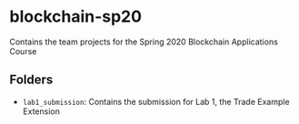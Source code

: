 # blockchain-sp20
Contains the team projects for the Spring 2020 Blockchain Applications Course

## Folders

* `lab1_submission`: Contains the submission for Lab 1, the Trade Example Extension
